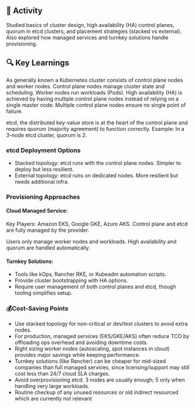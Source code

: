 
## 🔧 Activity
Studied basics of cluster design, high availability (HA) control planes, quorum in etcd clusters, and placement strategies (stacked vs external). Also explored how managed services and turnkey solutions handle provisioning.
## 🔍 Key Learnings
As generally known a Kubernetes cluster consists of control plane nodes and worker nodes.
    Control plane nodes manage cluster state and scheduling.
    Worker nodes run workloads (Pods).
High availability (HA) is achieved by having multiple control plane nodes instead of relying on a single master node.
    Multiple control plane nodes ensure no single point of failure.

etcd, the distributed key-value store is at the heart of the control plane and 
requires quorum (majority agreement) to function correctly. 
Example: In a 3-node etcd cluster, quorum is 2.

### etcd Deployment Options
- Stacked topology: etcd runs with the control plane nodes. Simpler to deploy but less resilient.
- External topology: etcd runs on dedicated nodes. More resilient but needs additional infra.

### Provisioning Approaches
#### Cloud Managed Service:
Key Players: Amazon EKS, Google GKE, Azure AKS.
Control plane and etcd are fully managed by the provider.

Users only manage worker nodes and workloads.
High availability and quorum are handled automatically.
#### Turnkey Solutions:
- Tools like kOps, Rancher RKE, or Kubeadm automation scripts.
- Provide cluster bootstrapping with HA options.
- Require user management of both control planes and etcd, though tooling simplifies setup.

### 💰Cost-Saving Points
- Use stacked topology for non-critical or dev/test clusters to avoid extra nodes.
- For production, managed services (EKS/GKE/AKS) often reduce TCO by offloading ops overhead and avoiding downtime costs.
- Right sizing worker nodes (autoscaling, spot instances in cloud) provides major savings while keeping performance.
- Turnkey solutions (like Rancher) can be cheaper for mid-sized companies than full managed services, since licensing/support may still cost less than 24/7 cloud SLA charges.
- Avoid overprovisioning etcd. 3 nodes are usually enough; 5 only when handling very large workloads.
- Routine checkup of any unused resources or old indirect resourced which are currently not relevant
